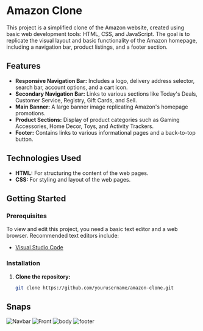 # Amazon Clone

This project is a simplified clone of the Amazon website, created using basic web development tools: HTML, CSS, and JavaScript. The goal is to replicate the visual layout and basic functionality of the Amazon homepage, including a navigation bar, product listings, and a footer section.

## Features

- **Responsive Navigation Bar:** Includes a logo, delivery address selector, search bar, account options, and a cart icon.
- **Secondary Navigation Bar:** Links to various sections like Today's Deals, Customer Service, Registry, Gift Cards, and Sell.
- **Main Banner:** A large banner image replicating Amazon's homepage promotions.
- **Product Sections:** Display of product categories such as Gaming Accessories, Home Decor, Toys, and Activity Trackers.
- **Footer:** Contains links to various informational pages and a back-to-top button.

## Technologies Used

- **HTML:** For structuring the content of the web pages.
- **CSS:** For styling and layout of the web pages.

## Getting Started

### Prerequisites

To view and edit this project, you need a basic text editor and a web browser. Recommended text editors include:

- [Visual Studio Code](https://code.visualstudio.com/)

### Installation

1. **Clone the repository:**
   ```sh
   git clone https://github.com/yourusername/amazon-clone.git

## Snaps
![Navbar](assets/navbar)
![Front](assets/front2)
![body](assets/body)
![footer](assets/footer)

